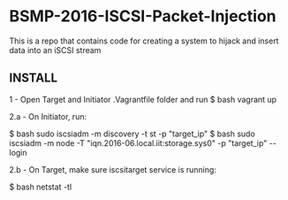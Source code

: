 # BSMP-2016-ISCSI-Packet-Injection
This is a repo that contains code for creating a system to hijack and insert data into an iSCSI stream

INSTALL
------------
1 - Open Target and Initiator .Vagrantfile folder and run $ bash vagrant up

2.a - On Initiator, run:

$ bash sudo iscsiadm -m discovery -t st -p "target_ip" 
$ bash sudo iscsiadm -m node -T "iqn.2016-06.local.iit:storage.sys0" -p "target_ip" --login

2.b - On Target, make sure iscsitarget service is running:

$ bash netstat -tl
